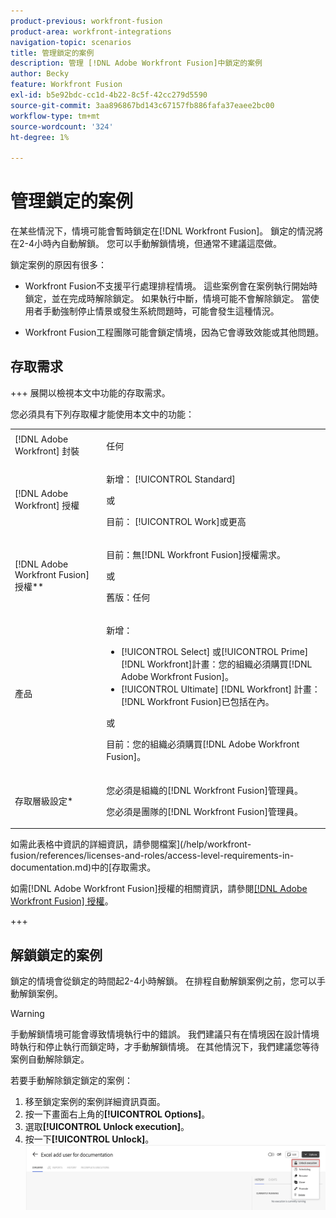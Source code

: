 ```yaml
---
product-previous: workfront-fusion
product-area: workfront-integrations
navigation-topic: scenarios
title: 管理鎖定的案例
description: 管理 [!DNL Adobe Workfront Fusion]中鎖定的案例
author: Becky
feature: Workfront Fusion
exl-id: b5e92bdc-cc1d-4b22-8c5f-42cc279d5590
source-git-commit: 3aa896867bd143c67157fb886fafa37eaee2bc00
workflow-type: tm+mt
source-wordcount: '324'
ht-degree: 1%

---
```


# 管理鎖定的案例

在某些情況下，情境可能會暫時鎖定在[!DNL Workfront Fusion]。 鎖定的情況將在2-4小時內自動解鎖。 您可以手動解鎖情境，但通常不建議這麼做。

鎖定案例的原因有很多：

* Workfront Fusion不支援平行處理排程情境。 這些案例會在案例執行開始時鎖定，並在完成時解除鎖定。 如果執行中斷，情境可能不會解除鎖定。 當使用者手動強制停止情景或發生系統問題時，可能會發生這種情況。

* Workfront Fusion工程團隊可能會鎖定情境，因為它會導致效能或其他問題。

## 存取需求

+++ 展開以檢視本文中功能的存取需求。

您必須具有下列存取權才能使用本文中的功能：

<table style="table-layout:auto">
 <col> 
 <col> 
 <tbody> 
  <tr> 
   <td role="rowheader">[!DNL Adobe Workfront] 封裝</td> 
   <td> <p>任何</p> </td> 
  </tr> 
  <tr data-mc-conditions=""> 
   <td role="rowheader">[!DNL Adobe Workfront] 授權</td> 
   <td> <p>新增： [!UICONTROL Standard]</p><p>或</p><p>目前： [!UICONTROL Work]或更高</p> </td> 
  </tr> 
  <tr> 
   <td role="rowheader">[!DNL Adobe Workfront Fusion] 授權**</td> 
   <td>
   <p>目前：無[!DNL Workfront Fusion]授權需求。</p>
   <p>或</p>
   <p>舊版：任何 </p>
   </td> 
  </tr> 
  <tr> 
   <td role="rowheader">產品</td> 
   <td>
   <p>新增：</p> <ul><li>[!UICONTROL Select] 或[!UICONTROL Prime] [!DNL Workfront]計畫：您的組織必須購買[!DNL Adobe Workfront Fusion]。</li><li>[!UICONTROL Ultimate] [!DNL Workfront] 計畫： [!DNL Workfront Fusion]已包括在內。</li></ul>
   <p>或</p>
   <p>目前：您的組織必須購買[!DNL Adobe Workfront Fusion]。</p>
   </td> 
  </tr>
  <tr data-mc-conditions=""> 
   <td role="rowheader">存取層級設定*</td> 
   <td> 
     <p>您必須是組織的[!DNL Workfront Fusion]管理員。</p>
     <p>您必須是團隊的[!DNL Workfront Fusion]管理員。</p>
   </td> 
  </tr> 
   </td> 
  </tr> 
 </tbody> 
</table>

如需此表格中資訊的詳細資訊，請參閱檔案](/help/workfront-fusion/references/licenses-and-roles/access-level-requirements-in-documentation.md)中的[存取需求。

如需[!DNL Adobe Workfront Fusion]授權的相關資訊，請參閱[[!DNL Adobe Workfront Fusion] 授權](/help/workfront-fusion/set-up-and-manage-workfront-fusion/licensing-operations-overview/license-automation-vs-integration.md)。

+++


## 解鎖鎖定的案例

鎖定的情境會從鎖定的時間起2-4小時解鎖。 在排程自動解鎖案例之前，您可以手動解鎖案例。

>[!WARNING]
>
>手動解鎖情境可能會導致情境執行中的錯誤。 我們建議只有在情境因在設計情境時執行和停止執行而鎖定時，才手動解鎖情境。 在其他情況下，我們建議您等待案例自動解除鎖定。


若要手動解除鎖定鎖定的案例：

1. 移至鎖定案例的案例詳細資訊頁面。
1. 按一下畫面右上角的&#x200B;**[!UICONTROL Options]**。
1. 選取&#x200B;**[!UICONTROL Unlock execution]**。
1. 按一下&#x200B;**[!UICONTROL Unlock]**。
   ![解除鎖定案例](assets/unlock-scenario.png)
